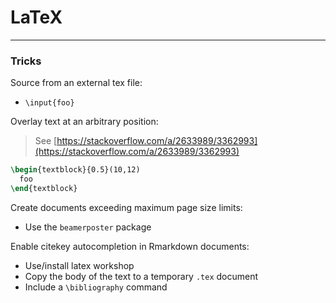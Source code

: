 # LaTeX

------------------------------

### Tricks

Source from an external tex file:

- `\input{foo}`

Overlay text at an arbitrary position:
> See [https://stackoverflow.com/a/2633989/3362993](https://stackoverflow.com/a/2633989/3362993)

```latex
\begin{textblock}{0.5}(10,12)
  foo
\end{textblock}
```

Create documents exceeding maximum page size limits:

- Use the `beamerposter` package

Enable citekey autocompletion in Rmarkdown documents:

- Use/install latex workshop
- Copy the body of the text to a temporary `.tex` document
- Include a `\bibliography` command
